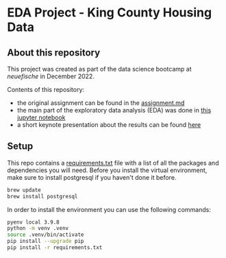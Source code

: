 # EDA Project - King County Housing Data

## About this repository

This project was created as part of the data science bootcamp at *neuefische* in December 2022.

Contents of this repository:
* the original assignment can be found in the [assignment.md](assignment.md)
* the main part of the exploratory data analysis (EDA) was done in [this jupyter notebook](EDA.ipynb)
* a short keynote presentation about the results can be found [here](EDA_presentation.pdf)




## Setup

This repo contains a [requirements.txt](requirements.txt) file with a list of all the packages and dependencies you will need. Before you install the virtual environment, make sure to install postgresql if you haven't done it before.

```BASH
brew update
brew install postgresql
```


In order to install the environment you can use the following commands:

```BASH
pyenv local 3.9.8
python -m venv .venv
source .venv/bin/activate
pip install --upgrade pip
pip install -r requirements.txt
```